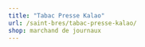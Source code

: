 ```yaml
---
title: "Tabac Presse Kalao"
url: /saint-bres/tabac-presse-kalao/
shop: marchand de journaux
---
```

